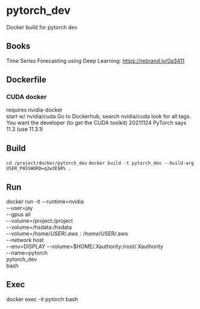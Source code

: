 # pytorch_dev
Docker build for pytorch dev

## Books
Time Series Forecasting using Deep Learning:   https://rebrand.ly/0a3411

## Dockerfile

### CUDA docker
requires nvidia-docker  
start w/ nvidia/cuda    Go to Dockerhub, search nvidia/cuda look for all tags. You want the developer (to get the CUDA toolkit)
20211124  PyTorch says 11.3  (use 11.3.1)  

## Build

`cd /project/docker/pytorch_dev`
`docker build -t pytorch_dev --build-arg USER_PASSWORD=q2w3E$R% .`

## Run

docker run -it --runtime=nvidia \
--user=jay \
--gpus all \
--volume=/project:/project \
--volume=/hsdata:/hsdata \
--volume=/home/$USER/.aws:/home/$USER/.aws \
--network host \
--env=DISPLAY --volume=$HOME/.Xauthority:/root/.Xauthority \
--name=pytorch \
pytorch_dev \
bash

## Exec

docker exec -it pytorch bash

